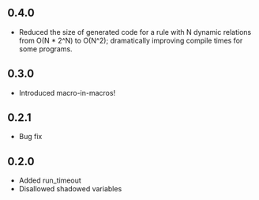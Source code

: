 ## 0.4.0
- Reduced the size of generated code for a rule with N dynamic relations from O(N * 2^N) to O(N^2); 
  dramatically improving compile times for some programs.

## 0.3.0
- Introduced macro-in-macros!

## 0.2.1
- Bug fix

## 0.2.0
- Added run_timeout
- Disallowed shadowed variables